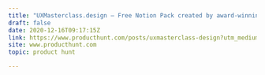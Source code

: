 ```yaml
---
title: "UXMasterclass.design — Free Notion Pack created by award-winning designer."
draft: false
date: 2020-12-16T09:17:15Z
link: https://www.producthunt.com/posts/uxmasterclass-design?utm_medium=RSS&utm_source=hune
site: www.producthunt.com
topic: product hunt  

---
```

